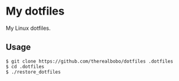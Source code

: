 # My dotfiles
My Linux dotfiles.

## Usage
```
$ git clone https://github.com/therealbobo/dotfiles .dotfiles
$ cd .dotfiles
$ ./restore_dotfiles
```
